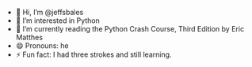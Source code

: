 - 👋 Hi, I’m @jeffsbales
- 👀 I’m interested in Python
- 🌱 I’m currently reading the Python Crash Course, Third Edition by Eric Matthes
- 😄 Pronouns: he
- ⚡ Fun fact: I had three strokes and still learning.

<!---
jeffsbales/jeffsbales is a ✨ special ✨ repository because its `README.md` (this file) appears on your GitHub profile.
You can click the Preview link to take a look at your changes.
--->
